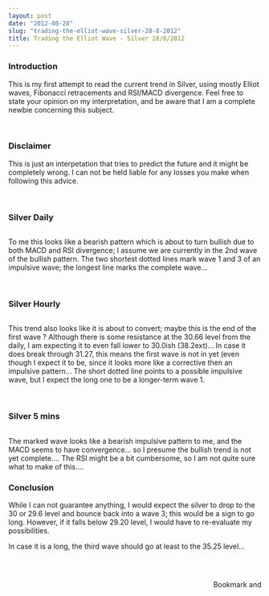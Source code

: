 ```yaml
---
layout: post
date: "2012-08-28"
slug: "trading-the-elliot-wave-silver-28-8-2012"
title: Trading the Elliot Wave - Silver 28/8/2012
---
```


<h3>Introduction</h3>
<p>This is my first attempt to read the current trend in Silver, using mostly Elliot waves, Fibonacci retracements and RSI/MACD divergence. Feel free to state your opinion on my interpretation, and be aware that I am a complete newbie concerning this subject.</p>
<p></p>
<p>&nbsp;</p>
<h3>Disclaimer</h3>
<p>This is just an interpetation that tries to predict the future and it might be completely wrong. I can not be held liable for any losses you make when following this advice.</p>
<p>&nbsp;</p>
<h3>Silver Daily</h3>
<p><img src="http://www.corebvba.be/blog/image.axd?picture=2012%2f8%2fSilver(Daily)20120828111738.png" alt="" /></p>
<p>To me this looks like a bearish pattern which is about to turn bullish due to both MACD and RSI divergence; I assume we are currently in the 2nd wave of the bullish pattern. The two shortest dotted lines mark wave 1 and 3 of an impulsive wave; the longest line marks the complete wave...&nbsp;</p>
<p>&nbsp;</p>
<h3>Silver Hourly</h3>
<p><img src="http://www.corebvba.be/blog/image.axd?picture=2012%2f8%2fSilver(Hourly)20120828105956.png" alt="" /></p>
<p>This trend also looks like it is about to convert; maybe this is the end of the first wave ? Although there is some resistance at the 30.66 level from the daily, I am expecting it to even fall lower to 30.0ish (38.2ext)... In case it does break through 31.27, this means the first wave is not in yet (even though I expect it to be, since it looks more like a corrective then an impulsive pattern... The short dotted line points to a possible impulsive wave, but I expect the long one to be a longer-term wave 1.</p>
<p>&nbsp;</p>
<h3>Silver 5 mins</h3>
<p><img src="http://www.corebvba.be/blog/image.axd?picture=2012%2f8%2fSilver(5+Minutes)20120828110318.png" alt="" /></p>
<p>The marked wave looks like a bearish impulsive pattern to me, and the MACD seems to have convergence... so I presume the bullish trend is not yet complete.... The RSI might be a bit cumbersome, so I am not quite sure what to make of this....</p>
<h3>Conclusion</h3>
<p>While I can not guarantee anything, I would expect the silver to drop to the 30 or 29.6 level and bounce back into a wave 3; this would be a sign to go long. However, if it falls below 29.20 level, I would have to re-evaluate my possibilities.</p>
<p>In case it is a long, the third wave should go at least to the 35.25 level...</p>
<h3><br /></h3><div style="text-align:right"><a class="addthis_button" href="http://www.addthis.com/bookmark.php?v=250&amp;pub=xa-4aec37702e3161d4"><img src="http://s7.addthis.com/static/btn/v2/lg-share-en.gif" width="125" height="16" alt="Bookmark and Share" style="border:0"/></a><script type="text/javascript" src="http://s7.addthis.com/js/250/addthis_widget.js#pub=xa-4aec37702e3161d4"></script></div>
